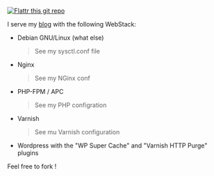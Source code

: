 [![Flattr this git repo](http://api.flattr.com/button/flattr-badge-large.png)](https://flattr.com/submit/auto?user_id=nicolargo&url=https://github.com/nicolargo/varnish-nginx-wordpress&title=varnish-nginx-wordpress&language=en_GB&tags=github&category=rest) 

I serve my [blog](http://blog.nicolargo.com/2011/09/configuration-varnishnginx-pour-wordpress.html) with the following WebStack:

- Debian GNU/Linux (what else)
    > See my sysctl.conf file
- Nginx
    > See my NGinx conf
- PHP-FPM / APC
    > See my PHP configration
- Varnish
    > See mu Varnish configuration
- Wordpress with the "WP Super Cache" and "Varnish HTTP Purge" plugins

Feel free to fork !
